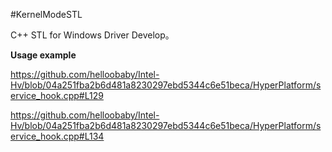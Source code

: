 ﻿#KernelModeSTL

C++ STL for Windows Driver Develop。

**Usage example**

https://github.com/helloobaby/Intel-Hv/blob/04a251fba2b6d481a8230297ebd5344c6e51beca/HyperPlatform/service_hook.cpp#L129

https://github.com/helloobaby/Intel-Hv/blob/04a251fba2b6d481a8230297ebd5344c6e51beca/HyperPlatform/service_hook.cpp#L134



